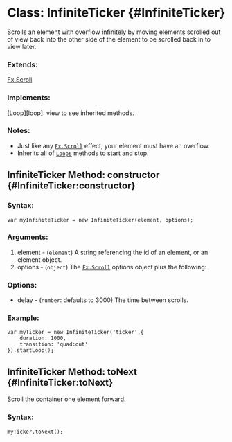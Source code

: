 Class: InfiniteTicker {#InfiniteTicker}
=======================================

<span class="d">Scrolls an element with overflow infinitely by moving elements scrolled out of view back into the other side of the element to be scrolled back in to view later.</span>

### Extends:

[Fx.Scroll][2]

### Implements:

[Loop][loop]: view to see inherited methods.

### Notes:

* Just like any [`Fx.Scroll`][2] effect, your element must have an overflow.
* Inherits all of [`Loop`s][1] methods to start and stop.

InfiniteTicker Method: constructor {#InfiniteTicker:constructor}
-----------------------------------------------------------------

### Syntax:

	var myInfiniteTicker = new InfiniteTicker(element, options);

### Arguments:

1. element - (`element`) A string referencing the id of an element, or an element object.
2. options - (`object`) The [`Fx.Scroll`][2] options object plus the following:

### Options:

* delay - (`number`: defaults to 3000) The time between scrolls.

### Example:

    var myTicker = new InfiniteTicker('ticker',{
    	duration: 1000,
    	transition: 'quad:out'
    }).startLoop();


InfiniteTicker Method: toNext {#InfiniteTicker:toNext}
-------------------------------------------------------

<span class="d">Scroll the container one element forward.</span>

### Syntax:

    myTicker.toNext();


  [1]: /rpflo/Loop/ "Loop"
  [2]: http://mootools.net/docs/more/Fx/Fx.Scroll "Fx.Scroll"